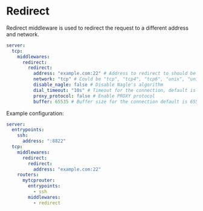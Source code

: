 # Redirect

Redirect middleware is used to redirect the request to a different address and network.

```yaml
server:
  tcp:
    middlewares:
      redirect:
        redirect:
          address: "example.com:22" # Address to redirect to should be in the format with network
          network: "tcp" # Could be "tcp", "tcp4", "tcp6", "unix", "unixpacket", "udp", "udp4", "udp6"
          disable_nagle: false # Disable Nagle's algorithm
          dial_timeout: "10s" # Timeout for the connection, default is none
          proxy_protocol: false # Enable PROXY protocol
          buffer: 65535 # Buffer size for the connection default is 65535 (64KB)
```

Example configuration:

```yaml
server:
  entrypoints:
    ssh:
      address: ":8822"
  tcp:
    middlewares:
      redirect:
        redirect:
          address: "example.com:22"
    routers:
      mytcprouter:
        entrypoints:
          - ssh
        middlewares:
          - redirect
```
